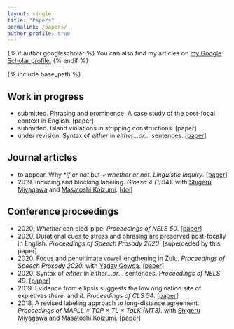 ```yaml
---
layout: single
title: "Papers"
permalink: /papers/
author_profile: true
---
```


{% if author.googlescholar %}
  You can also find my articles on <u><a href="{{author.googlescholar}}">my Google Scholar profile</a>.</u>
{% endif %}

{% include base_path %}

## Work in progress

- submitted. Phrasing and prominence: A case study of the post-focal context in English. \[paper\]
- submitted. Island violations in stripping constructions. \[paper\]
- under revision. Syntax of *either* in *either*...*or*... sentences. \[[paper](https://ling.auf.net/lingbuzz/004430/current.pdf?_s=72wA37mPfWIVeZUL)\]

## Journal articles

- to appear. Why \**if or not* but ✓*whether or not*. *Linguistic Inquiry*. \[[paper](http://lingphil.mit.edu/papers/dfwu/Paper_20200819_singlespaced.pdf)\]
- 2019\. Inducing and blocking labeling. *Glossa* *4 (1)*:141. with [Shigeru Miyagawa](http://www.shigerumiyagawa.com/) and [Masatoshi Koizumi](https://www.sal.tohoku.ac.jp/en/research/researcher/profile/---id-35.html). \[[doi](https://doi.org/10.5334/gjgl.923)\]

## Conference proceedings

- 2020\. *Whether* can pied-pipe. *Proceedings of NELS 50*. \[[paper](http://lingphil.mit.edu/papers/dfwu/NELS50_whether_v3.pdf)\]
- 2020\. Durational cues to stress and phrasing are preserved post-focally in English. *Proceedings of Speech Prosody 2020*. \[superceded by this paper\]
- 2020\. Focus and penultimate vowel lengthening in Zulu. *Proceedings of Speech Prosody 2020.* with [Yadav Gowda](http://web.mit.edu/ysg/www/). \[[paper](http://lingphil.mit.edu/papers/dfwu/Zulu_prominence.pdf)\]
- 2020\. Syntax of *either* in *either*...*or*... sentences. *Proceedings of NELS 49*. \[[paper](http://lingphil.mit.edu/papers/dfwu/nels%20paper_v2.pdf)\]
- 2019\. Evidence from ellipsis suggests the low origination site of expletives *there*  and *it*. *Proceedings of CLS 54*. \[[paper](http://lingphil.mit.edu/papers/dfwu/CLS%2054%20paper_Danfeng%20Wu.pdf)\]
- 2018\. A revised labeling approach to long-distance agreement. *Proceedings of MAPLL × TCP × TL × TaLK (MT3)*. with [Shigeru Miyagawa](http://www.shigerumiyagawa.com/) and [Masatoshi Koizumi](https://www.sal.tohoku.ac.jp/en/research/researcher/profile/---id-35.html). \[[paper](http://lingphil.mit.edu/papers/dfwu/CLS%2054%20paper_Danfeng%20Wu.pdf)\]
